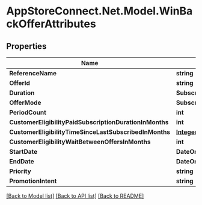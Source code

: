 # AppStoreConnect.Net.Model.WinBackOfferAttributes

## Properties

Name | Type | Description | Notes
------------ | ------------- | ------------- | -------------
**ReferenceName** | **string** |  | [optional] 
**OfferId** | **string** |  | [optional] 
**Duration** | **SubscriptionOfferDuration** |  | [optional] 
**OfferMode** | **SubscriptionOfferMode** |  | [optional] 
**PeriodCount** | **int** |  | [optional] 
**CustomerEligibilityPaidSubscriptionDurationInMonths** | **int** |  | [optional] 
**CustomerEligibilityTimeSinceLastSubscribedInMonths** | [**IntegerRange**](IntegerRange.md) |  | [optional] 
**CustomerEligibilityWaitBetweenOffersInMonths** | **int** |  | [optional] 
**StartDate** | **DateOnly** |  | [optional] 
**EndDate** | **DateOnly** |  | [optional] 
**Priority** | **string** |  | [optional] 
**PromotionIntent** | **string** |  | [optional] 

[[Back to Model list]](../README.md#documentation-for-models) [[Back to API list]](../README.md#documentation-for-api-endpoints) [[Back to README]](../README.md)


